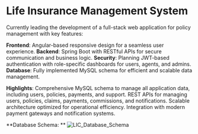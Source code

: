 # Life Insurance Management System

Currently leading the development of a full-stack web application for policy management with key features:

**Frontend**: Angular-based responsive design for a seamless user experience.
**Backend**: Spring Boot with RESTful APIs for secure communication and business logic.
**Security**: Planning JWT-based authentication with role-specific dashboards for users, agents, and admins.
**Database**: Fully implemented MySQL schema for efficient and scalable data management.

**Highlights**:
Comprehensive MySQL schema to manage all application data, including users, policies, payments, and support.
REST APIs for managing users, policies, claims, payments, commissions, and notifications.
Scalable architecture optimized for operational efficiency.
Integration with modern payment gateways and notification systems.

**Database Schema:
**
![LIC_Database_Schema](https://github.com/user-attachments/assets/baaae7fc-f6fb-4890-8804-8cf3c332b304)
